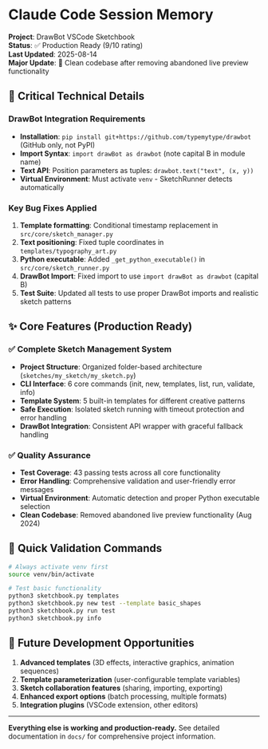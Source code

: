 # Claude Code Session Memory

**Project**: DrawBot VSCode Sketchbook  
**Status**: ✅ Production Ready (9/10 rating)  
**Last Updated**: 2025-08-14  
**Major Update**: 🧹 Clean codebase after removing abandoned live preview functionality

## 🔧 Critical Technical Details

### DrawBot Integration Requirements
- **Installation**: `pip install git+https://github.com/typemytype/drawbot` (GitHub only, not PyPI)
- **Import Syntax**: `import drawBot as drawbot` (note capital B in module name)
- **Text API**: Position parameters as tuples: `drawbot.text("text", (x, y))`
- **Virtual Environment**: Must activate `venv` - SketchRunner detects automatically

### Key Bug Fixes Applied
1. **Template formatting**: Conditional timestamp replacement in `src/core/sketch_manager.py`
2. **Text positioning**: Fixed tuple coordinates in `templates/typography_art.py`  
3. **Python executable**: Added `_get_python_executable()` in `src/core/sketch_runner.py`
4. **DrawBot Import**: Fixed import to use `import drawBot as drawbot` (capital B)
5. **Test Suite**: Updated all tests to use proper DrawBot imports and realistic sketch patterns

## ✨ Core Features (Production Ready)

### ✅ Complete Sketch Management System
- **Project Structure**: Organized folder-based architecture (`sketches/my_sketch/my_sketch.py`)
- **CLI Interface**: 6 core commands (init, new, templates, list, run, validate, info)
- **Template System**: 5 built-in templates for different creative patterns
- **Safe Execution**: Isolated sketch running with timeout protection and error handling
- **DrawBot Integration**: Consistent API wrapper with graceful fallback handling

### ✅ Quality Assurance
- **Test Coverage**: 43 passing tests across all core functionality
- **Error Handling**: Comprehensive validation and user-friendly error messages
- **Virtual Environment**: Automatic detection and proper Python executable selection
- **Clean Codebase**: Removed abandoned live preview functionality (Aug 2024)

## 🚀 Quick Validation Commands

```bash
# Always activate venv first
source venv/bin/activate

# Test basic functionality  
python3 sketchbook.py templates
python3 sketchbook.py new test --template basic_shapes
python3 sketchbook.py run test
python3 sketchbook.py info
```

## 🔮 Future Development Opportunities

1. **Advanced templates** (3D effects, interactive graphics, animation sequences)
2. **Template parameterization** (user-configurable template variables)
3. **Sketch collaboration features** (sharing, importing, exporting)
4. **Enhanced export options** (batch processing, multiple formats)
5. **Integration plugins** (VSCode extension, other editors)

---

**Everything else is working and production-ready.** See detailed documentation in `docs/` for comprehensive project information.